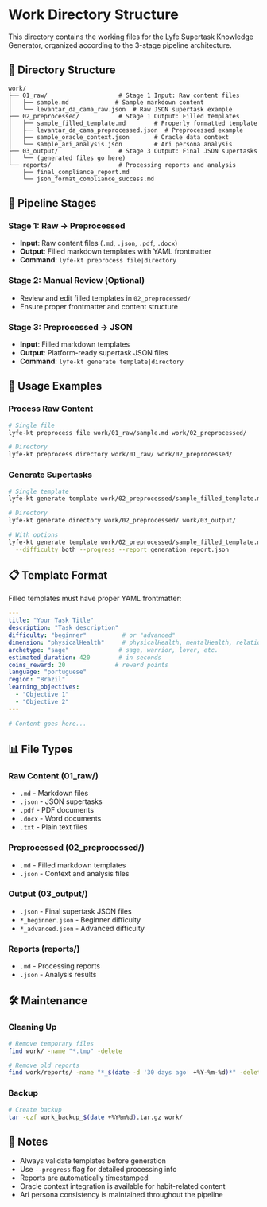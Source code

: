 # Work Directory Structure

This directory contains the working files for the Lyfe Supertask Knowledge Generator, organized according to the 3-stage pipeline architecture.

## 📁 Directory Structure

```
work/
├── 01_raw/                    # Stage 1 Input: Raw content files
│   ├── sample.md             # Sample markdown content
│   └── levantar_da_cama_raw.json  # Raw JSON supertask example
├── 02_preprocessed/           # Stage 1 Output: Filled templates
│   ├── sample_filled_template.md        # Properly formatted template
│   ├── levantar_da_cama_preprocessed.json  # Preprocessed example
│   ├── sample_oracle_context.json       # Oracle data context
│   └── sample_ari_analysis.json         # Ari persona analysis
├── 03_output/                 # Stage 3 Output: Final JSON supertasks
│   └── (generated files go here)
└── reports/                   # Processing reports and analysis
    ├── final_compliance_report.md
    └── json_format_compliance_success.md
```

## 🔄 Pipeline Stages

### Stage 1: Raw → Preprocessed
- **Input**: Raw content files (`.md`, `.json`, `.pdf`, `.docx`)
- **Output**: Filled markdown templates with YAML frontmatter
- **Command**: `lyfe-kt preprocess file|directory`

### Stage 2: Manual Review (Optional)
- Review and edit filled templates in `02_preprocessed/`
- Ensure proper frontmatter and content structure

### Stage 3: Preprocessed → JSON
- **Input**: Filled markdown templates
- **Output**: Platform-ready supertask JSON files
- **Command**: `lyfe-kt generate template|directory`

## 🚀 Usage Examples

### Process Raw Content
```bash
# Single file
lyfe-kt preprocess file work/01_raw/sample.md work/02_preprocessed/

# Directory
lyfe-kt preprocess directory work/01_raw/ work/02_preprocessed/
```

### Generate Supertasks
```bash
# Single template
lyfe-kt generate template work/02_preprocessed/sample_filled_template.md work/03_output/

# Directory
lyfe-kt generate directory work/02_preprocessed/ work/03_output/

# With options
lyfe-kt generate template work/02_preprocessed/sample_filled_template.md work/03_output/ \
  --difficulty both --progress --report generation_report.json
```

## 📋 Template Format

Filled templates must have proper YAML frontmatter:

```yaml
---
title: "Your Task Title"
description: "Task description"
difficulty: "beginner"          # or "advanced"
dimension: "physicalHealth"     # physicalHealth, mentalHealth, relationships, etc.
archetype: "sage"              # sage, warrior, lover, etc.
estimated_duration: 420        # in seconds
coins_reward: 20              # reward points
language: "portuguese"
region: "Brazil"
learning_objectives:
  - "Objective 1"
  - "Objective 2"
---

# Content goes here...
```

## 📊 File Types

### Raw Content (01_raw/)
- `.md` - Markdown files
- `.json` - JSON supertasks
- `.pdf` - PDF documents
- `.docx` - Word documents
- `.txt` - Plain text files

### Preprocessed (02_preprocessed/)
- `.md` - Filled markdown templates
- `.json` - Context and analysis files

### Output (03_output/)
- `.json` - Final supertask JSON files
- `*_beginner.json` - Beginner difficulty
- `*_advanced.json` - Advanced difficulty

### Reports (reports/)
- `.md` - Processing reports
- `.json` - Analysis results

## 🛠️ Maintenance

### Cleaning Up
```bash
# Remove temporary files
find work/ -name "*.tmp" -delete

# Remove old reports
find work/reports/ -name "*_$(date -d '30 days ago' +%Y-%m-%d)*" -delete
```

### Backup
```bash
# Create backup
tar -czf work_backup_$(date +%Y%m%d).tar.gz work/
```

## 📝 Notes

- Always validate templates before generation
- Use `--progress` flag for detailed processing info
- Reports are automatically timestamped
- Oracle context integration is available for habit-related content
- Ari persona consistency is maintained throughout the pipeline 